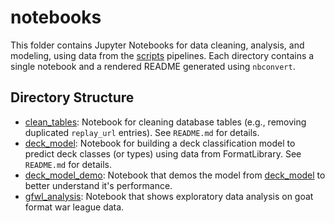 # notebooks

This folder contains Jupyter Notebooks for data cleaning, analysis, and modeling, using data from the [scripts](/scripts) pipelines. Each directory contains a single notebook and a rendered README generated using `nbconvert`.

## Directory Structure

- [clean_tables](./clean_tables): Notebook for cleaning database tables (e.g., removing duplicated `replay_url` entries). See `README.md` for details.
- [deck_model](./deck_model): Notebook for building a deck classification model to predict deck classes (or types) using data from FormatLibrary. See `README.md` for details.
- [deck_model_demo](./deck_model_demo): Notebook that demos the model from [deck_model](./deck_model) to better understand it's performance.
- [gfwl_analysis](./gfwl_analysis): Notebook that shows exploratory data analysis on goat format war league data.
